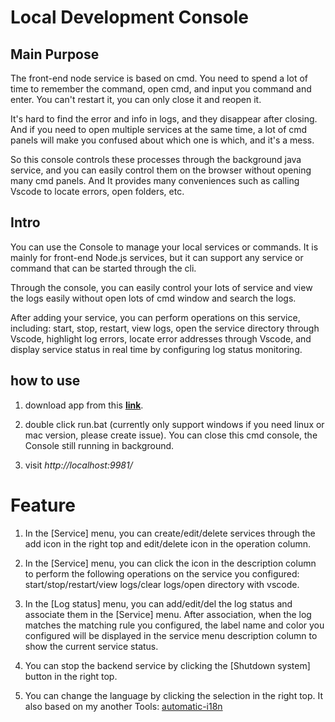# Local Development Console

## Main Purpose

The front-end node service is based on cmd. You need to spend a lot of time to
remember the command, open cmd, and input you command and enter. You can't
restart it, you can only close it and reopen it.

It's hard to find the error and info in logs, and they disappear after closing.
And if you need to open multiple services at the same time, a lot of cmd panels
will make you confused about which one is which, and it's a mess.

So this console controls these processes through the background java service,
and you can easily control them on the browser without opening many cmd panels.
And It provides many conveniences such as calling Vscode to locate errors, open
folders, etc.

## Intro

You can use the Console to manage your local services or commands. It is mainly
for front-end Node.js services, but it can support any service or command that
can be started through the cli.

Through the console, you can easily control your lots of service and view the
logs easily without open lots of cmd window and search the logs.

After adding your service, you can perform operations on this service,
including: start, stop, restart, view logs, open the service directory through
Vscode, highlight log errors, locate error addresses through Vscode, and display
service status in real time by configuring log status monitoring.

## how to use

1. download app from this **[link](https://github.com/zcs19871221/local-development-console/actions/runs/12594678035/artifacts/2381895328)**.

2. double click run.bat (currently only support windows if you need linux or mac
   version, please create issue). You can close this cmd console, the Console
   still running in background.

3. visit *http://localhost:9981/*

# Feature

1. In the [Service] menu, you can create/edit/delete services through the add
   icon in the right top and edit/delete icon in the operation column.

2. In the [Service] menu, you can click the icon in the description column to
   perform the following operations on the service you configured:
   start/stop/restart/view logs/clear logs/open directory with vscode.

3. In the [Log status] menu, you can add/edit/del the log status and associate
   them in the [Service] menu. After association, when the log matches the
   matching rule you configured, the label name and color you configured will be
   displayed in the service menu description column to show the current service
   status.

4. You can stop the backend service by clicking the [Shutdown system] button in
   the right top.

5. You can change the language by clicking the selection in the right top.
   It also based on my another
   Tools: [automatic-i18n](https://www.npmjs.com/package/automatic-i18n)

